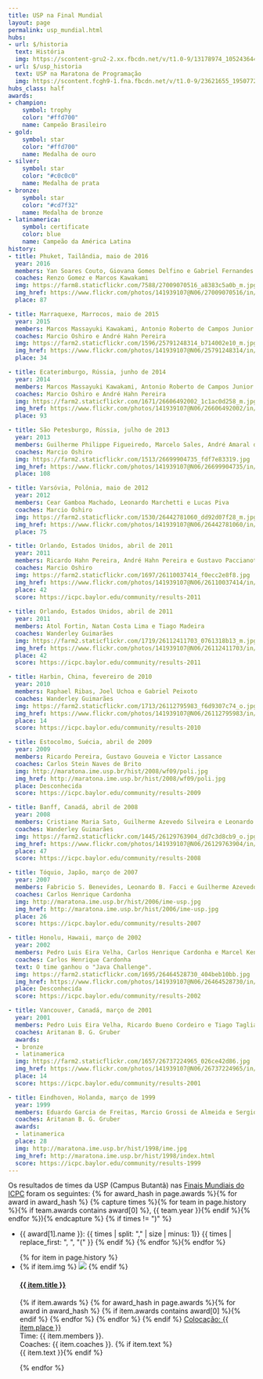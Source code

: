 ```yaml
---
title: USP na Final Mundial
layout: page
permalink: usp_mundial.html
hubs:
- url: $/historia
  text: História
  img: https://scontent-gru2-2.xx.fbcdn.net/v/t1.0-9/13178974_1052436444837068_7849793169344886514_n.jpg?oh=a6d908919625aa11d50dfc7ec81e144b&oe=5A8AC708
- url: $/usp_historia
  text: USP na Maratona de Programação
  img: https://scontent.fcgh9-1.fna.fbcdn.net/v/t1.0-9/23621655_1950772751604780_3997067989440111852_n.jpg?oh=95b673adee686b7e8d520a07f03c17a3&oe=5ABBEC06
hubs_class: half
awards:
- champion:
    symbol: trophy
    color: "#ffd700"
    name: Campeão Brasileiro
- gold:
    symbol: star
    color: "#ffd700"
    name: Medalha de ouro
- silver:
    symbol: star
    color: "#c0c0c0"
    name: Medalha de prata
- bronze:
    symbol: star
    color: "#cd7f32"
    name: Medalha de bronze
- latinamerica:
    symbol: certificate
    color: blue
    name: Campeão da América Latina
history:
- title: Phuket, Tailândia, maio de 2016
  year: 2016
  members: Yan Soares Couto, Giovana Gomes Delfino e Gabriel Fernandes de Oliveira
  coaches: Renzo Gomez e Marcos Kawakami
  img: https://farm8.staticflickr.com/7588/27009070516_a8383c5a0b_m.jpg
  img_href: https://www.flickr.com/photos/141939107@N06/27009070516/in/album-2157668540482736/
  place: 87

- title: Marraquexe, Marrocos, maio de 2015
  year: 2015
  members: Marcos Massayuki Kawakami, Antonio Roberto de Campos Junior e Stefano Tommasini
  coaches: Marcio Oshiro e André Hahn Pereira
  img: https://farm2.staticflickr.com/1596/25791248314_b714002e10_m.jpg
  img_href: https://www.flickr.com/photos/141939107@N06/25791248314/in/album-72157664781781924/
  place: 34

- title: Ecaterimburgo, Rússia, junho de 2014
  year: 2014
  members: Marcos Massayuki Kawakami, Antonio Roberto de Campos Junior e Stefano Tommasini
  coaches: Marcio Oshiro e André Hahn Pereira
  img: https://farm2.staticflickr.com/1671/26606492002_1c1ac0d258_m.jpg
  img_href: https://www.flickr.com/photos/141939107@N06/26606492002/in/album-72157667709469065/
  place: 93

- title: São Petesburgo, Rússia, julho de 2013
  year: 2013
  members: Guilherme Philippe Figueiredo, Marcelo Sales, André Amaral de Souza
  coaches: Marcio Oshiro
  img: https://farm2.staticflickr.com/1513/26699904735_fdf7e83319.jpg
  img_href: https://www.flickr.com/photos/141939107@N06/26699904735/in/album-72157665368477633/
  place: 108

- title: Varsóvia, Polônia, maio de 2012
  year: 2012
  members: Cear Gamboa Machado, Leonardo Marchetti e Lucas Piva
  coaches: Marcio Oshiro
  img: https://farm2.staticflickr.com/1530/26442781060_dd92d07f28_m.jpg
  img_href: https://www.flickr.com/photos/141939107@N06/26442781060/in/album-72157667576727741/
  place: 75

- title: Orlando, Estados Unidos, abril de 2011
  year: 2011
  members: Ricardo Hahn Pereira, André Hahn Pereira e Gustavo Paccianotto Gouveia
  coaches: Marcio Oshiro
  img: https://farm2.staticflickr.com/1697/26110037414_f0ecc2e8f8.jpg
  img_href: https://www.flickr.com/photos/141939107@N06/26110037414/in/album-72157667747508785/
  place: 42
  score: https://icpc.baylor.edu/community/results-2011
  
- title: Orlando, Estados Unidos, abril de 2011
  year: 2011
  members: Atol Fortin, Natan Costa Lima e Tiago Madeira
  coaches: Wanderley Guimarães
  img: https://farm2.staticflickr.com/1719/26112411703_0761318b13_m.jpg
  img_href: https://www.flickr.com/photos/141939107@N06/26112411703/in/album-72157667747508785/
  place: 42
  score: https://icpc.baylor.edu/community/results-2011

- title: Harbin, China, fevereiro de 2010
  year: 2010
  members: Raphael Ribas, Joel Uchoa e Gabriel Peixoto
  coaches: Wanderley Guimarães
  img: https://farm2.staticflickr.com/1713/26112795983_f6d9307c74_o.jpg
  img_href: https://www.flickr.com/photos/141939107@N06/26112795983/in/album-72157667578183701/
  place: 14
  score: https://icpc.baylor.edu/community/results-2010

- title: Estocolmo, Suécia, abril de 2009
  year: 2009
  members: Ricardo Pereira, Gustavo Gouveia e Victor Lassance
  coaches: Carlos Stein Naves de Brito
  img: http://maratona.ime.usp.br/hist/2008/wf09/poli.jpg
  img_href: http://maratona.ime.usp.br/hist/2008/wf09/poli.jpg
  place: Desconhecida
  score: https://icpc.baylor.edu/community/results-2009

- title: Banff, Canadá, abril de 2008
  year: 2008
  members: Cristiane Maria Sato, Guilherme Azevedo Silveira e Leonardo B. Facci
  coaches: Wanderley Guimarães
  img: https://farm2.staticflickr.com/1445/26129763904_dd7c3d8cb9_o.jpg
  img_href: https://www.flickr.com/photos/141939107@N06/26129763904/in/album-72157667183078740/
  place: 47
  score: https://icpc.baylor.edu/community/results-2008

- title: Tóquio, Japão, março de 2007
  year: 2007
  members: Fabricio S. Benevides, Leonardo B. Facci e Guilherme Azevedo Silveira
  coaches: Carlos Henrique Cardonha
  img: http://maratona.ime.usp.br/hist/2006/ime-usp.jpg
  img_href: http://maratona.ime.usp.br/hist/2006/ime-usp.jpg
  place: 26
  score: https://icpc.baylor.edu/community/results-2007

- title: Honolu, Hawaii, março de 2002
  year: 2002
  members: Pedro Luis Eira Velha, Carlos Henrique Cardonha e Marcel Kenji de Carli Silva
  coaches: Carlos Henrique Cardonha
  text: O time ganhou o "Java Challenge".
  img: https://farm2.staticflickr.com/1695/26464528730_404beb10bb.jpg
  img_href: https://www.flickr.com/photos/141939107@N06/26464528730/in/album-72157667792330925/
  place: Desconhecida
  score: https://icpc.baylor.edu/community/results-2002

- title: Vancouver, Canadá, março de 2001
  year: 2001
  members: Pedro Luis Eira Velha, Ricardo Bueno Cordeiro e Tiago Tagliari Martinez
  coaches: Aritanan B. G. Gruber
  awards: 
  - bronze
  - latinamerica
  img: https://farm2.staticflickr.com/1657/26737224965_026ce42d86.jpg
  img_href: https://www.flickr.com/photos/141939107@N06/26737224965/in/album-72157665424879804/
  place: 14
  score: https://icpc.baylor.edu/community/results-2001

- title: Eindhoven, Holanda, março de 1999
  year: 1999
  members: Eduardo Garcia de Freitas, Marcio Grossi de Almeida e Sergio Gabriel Tavares
  coaches: Aritanan B. G. Gruber
  awards: 
  - latinamerica
  place: 28
  img: http://maratona.ime.usp.br/hist/1998/ime.jpg
  img_href: http://maratona.ime.usp.br/hist/1998/index.html
  score: https://icpc.baylor.edu/community/results-1999
---
```


Os resultados de times da USP (Campus Butantã) nas [Finais Mundiais do ICPC](https://icpc.baylor.edu/) foram os seguintes:
{% for award_hash in page.awards %}{% for award in award_hash %}
{% capture times %}{% for team in page.history %}{% if team.awards contains award[0] %}, {{ team.year }}{% endif %}{% endfor %}){% endcapture %}
{% if times != ")" %}
- <i class="fa fa-{{ award[1].symbol }}" style="color:{{ award[1].color }}" title="{{ award[1].name }}"></i> {{ award[1].name }}: {{ times | split: "," | size | minus: 1}} {{ times | replace_first: ", ", "(" }}
{% endif %}
{% endfor %}{% endfor %}

<ul class="history-list">
{% for item in page.history %}
<li class="big">
{% if item.img %}
  <a target="_blank" href="{{ item.img_href }}"><img src="{{ item.img }}"></a>
{% endif %}
<h4>
 <a target="_blank" href="https://icpc.baylor.edu/community/history-icpc-{{ item.year }}">{{ item.title }}</a> 
</h4>
<p>
{% if item.awards %}
{% for award_hash in page.awards %}{% for award in award_hash %}
  {% if item.awards contains award[0] %}<i class="fa fa-{{ award[1].symbol }}" style="color:{{ award[1].color }}" title="{{ award[1].name }}"></i>{% endif %}
{% endfor %} {% endfor %}
{% endif %}
<a href="{% if item.score %}{{ item.score }}{% else %}http://static.kattis.com/icpc/wf{{ item.year }}/{% endif %}" title="placar"><i class="fa fa-th-list" title="Placar"></i> Colocação: {{ item.place }}</a><br>
Time: {{ item.members }}. <br>
Coaches: {{ item.coaches }}.
{% if item.text %}<br>{{ item.text }}{% endif %}
</p>
</li>
{% endfor %}
</ul>
